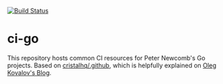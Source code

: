 [![Build Status][build-badge]][builds]

# ci-go

This repository hosts common CI resources for Peter Newcomb's Go projects. Based
on [cristalhq/.github], which is helpfully explained on [Oleg Kovalov's Blog].

[build-badge]: https://github.com/petenewcomb/ci-go/actions/workflows/build.yml/badge.svg
[builds]: https://github.com/petenewcomb/ci-go/actions/workflows/build.yml
[cristalhq/.github]: https://github.com/cristalhq/.github
[Oleg Kovalov's Blog]: https://olegk.dev/github-actions-and-go
